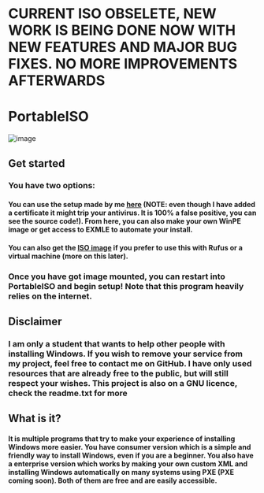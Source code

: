 [paypal]: https://paypal.me/eliasppl
[setup]: https://github.com/eliasailenei/PortableISO/releases/download/Portal/PortableISOSetup.exe
[iso]: https://github.com/eliasailenei/PortableISO/releases/download/V2/release.iso
# CURRENT ISO OBSELETE, NEW WORK IS BEING DONE NOW WITH NEW FEATURES AND MAJOR BUG FIXES. NO MORE IMPROVEMENTS AFTERWARDS
# PortableISO
![image](https://github.com/eliasailenei/PortableISO/assets/82527761/4f98a5b1-0e0c-4642-98ea-391d2cad437d)
## Get started
### You have two options:
#### You can use the setup made by me [here][setup] (NOTE: even though I have added a certificate it might trip your antivirus. It is 100% a false positive, you can see the source code!). From here, you can also make your own WinPE image or get access to EXMLE to automate your install.
#### You can also get the [ISO image][iso] if you prefer to use this with Rufus or a virtual machine (more on this later).
### Once you have got image mounted, you can restart into PortableISO and begin setup! Note that this program heavily relies on the internet.
## Disclaimer 
### I am only a student that wants to help other people with installing Windows. If you wish to remove your service from my project, feel free to contact me on GitHub. I have only used resources that are already free to the public, but will still respect your wishes. This project is also on a GNU licence, check the readme.txt for more
## What is it?
#### It is multiple programs that try to make your experience of installing Windows more easier. You have consumer version which is a simple and friendly way to install Windows, even if you are a beginner. You also have a enterprise version which works by making your own custom XML and installing Windows automatically on many systems using PXE (PXE coming soon). Both of them are free and are easily accessible.
